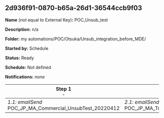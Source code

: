 ## 2d936f91-0870-b65a-26d1-36544ccb9f03

**Name** (not equal to External Key)**:** POC_Unsub_test

**Description:** n/a

**Folder:** my automations/POC/Otsuka/Unsub_integration_before_MDE/

**Started by:** Schedule

**Status:** Ready

**Schedule:** Not defined

**Notifications:** _none_


| Step 1<br>_<small>-</small>_ | Step 2<br>_<small>-</small>_ |
| --- | --- |
| _1.1: emailSend_<br>POC_JP_MA_Commercial_UnsubTest_20220412 | _2.1: emailSend_<br>POC_JP_MA_Transactional_msdproduct_UnsubTest_20220412 |
